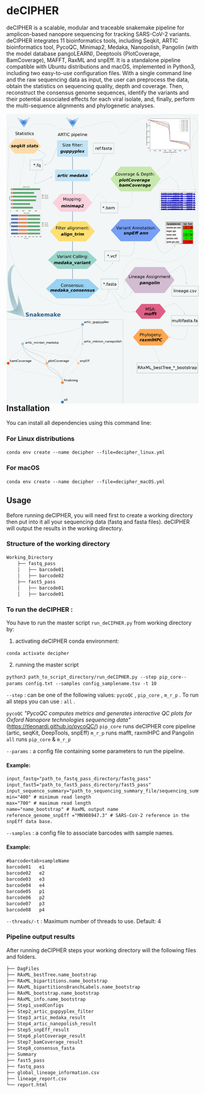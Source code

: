 # deCIPHER

deCIPHER is a  scalable, modular and traceable snakemake pipeline for amplicon-based nanopore sequencing for tracking SARS-CoV-2 variants.
deCIPHER integrates 11 bioinformatics tools, including Seqkit, ARTIC bioinformatics tool, PycoQC, Minimap2, Medaka, Nanopolish, Pangolin (with the model database pangoLEARN), Deeptools (PlotCoverage, BamCoverage), MAFFT, RaxML and snpEff. It is a standalone pipeline compatible with Ubuntu distributions and macOS, implemented in Python3, including two easy-to-use configuration files. With a single command line and the raw sequencing data as input, the user can preprocess the data, obtain the statistics on sequencing quality, depth and coverage. Then, reconstruct the consensus genome sequences, identify the variants and their potential associated effects for each viral isolate, and, finally, perform the multi-sequence alignments and phylogenetic analyses.

<img src="images/pipeline_fig.png"
     alt="deCIPHER"
     style="float: left; margin-right: 50px;" />

## Installation
You can install all dependencies using this command line:
### For Linux distributions
`conda env create --name decipher --file=decipher_linux.yml`
### For macOS 
`conda env create --name decipher --file=decipher_macOS.yml`

## Usage
Before running deCIPHER, you will need first to create a working directory then put into it all your sequencing data (fastq and fasta files). deCIPHER will output the results in the working directory. 

### Structure of the working directory

	Working_Directory
		├── fastq_pass
		│   ├── barcode01
		│   ├── barcode02
		├── fast5_pass
		│   ├── barcode01
		│   ├── barcode01

### To run the deCIPHER :

You have to run the master script `run_deCIPHER.py` from working directory by:
1) activating deCIPHER conda environment:

`conda activate decipher`

2) running the master script

`python3 path_to_script_directory/run_deCIPHER.py --step pip_core--params config.txt --samples config_samplename.tsv -t 10`

`--step` : can be one of the following values: `pycoQC` , `pip_core` , `m_r_p` . To run all steps you can use : `all` .

`pycoQC` *"PycoQC computes metrics and generates interactive QC plots for Oxford Nanopore technologies sequencing data"* (https://tleonardi.github.io/pycoQC/)
`pip_core`  runs deCIPHER core pipeline (artic, seqKit, DeepTools, snpEff)
 `m_r_p` runs mafft, raxmlHPC and Pangolin
`all` runs `pip_core` & `m_r_p`


`--params` : a config file containing some parameters to run the pipeline.
#### Example:

	input_fastq="path_to_fastq_pass_directory/fastq_pass"
	input_fast5="path_to_fast5_pass_directory/fast5_pass"
	input_sequence_summary="path_to_sequencing_summary_file/sequencing_summary_xxx.txt"
	min="400" # minimum read length
	max="700" # maximum read length
	name="name_bootstrap" # RaxML output name
	reference_genome_snpEff ="MN908947.3" # SARS-CoV-2 reference in the snpEff data base.

`--samples` : a config file to associate barcodes with sample names. 
#### Example:

	#barcode<tab>sampleName
	barcode01	e1
	barcode02	e2
	barcode03	e3
	barcode04	e4
	barcode05	p1
	barcode06	p2
	barcode07	p3
	barcode08	p4

`--threads/-t` : Maximum number of threads to use. Default: 4

### Pipeline output results

After running deCIPHER steps your working directory will the following files and folders.

	├── DagFiles
	├── RAxML_bestTree.name_bootstrap
	├── RAxML_bipartitions.name_bootstrap
	├── RAxML_bipartitionsBranchLabels.name_bootstrap
	├── RAxML_bootstrap.name_bootstrap
	├── RAxML_info.name_bootstrap
	├── Step1_usedConfigs
	├── Step2_artic_guppyplex_filter
	├── Step3_artic_medaka_result
	├── Step4_artic_nanopolish_result
	├── Step5_snpEff_result
	├── Step6_plotCoverage_result
	├── Step7_bamCoverage_result
	├── Step8_consensus_fasta
	├── Summary
	├── fast5_pass
	├── fastq_pass
	├── global_lineage_information.csv
	├── lineage_report.csv
	└── report.html
